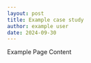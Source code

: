 ```yaml
---
layout: post
title: Example case study
author: example user
date: 2024-09-30
---
```


Example Page Content
